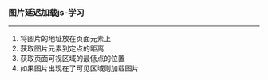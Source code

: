 <h3>图片延迟加载js-学习</h3>
<hr/>
<ol>
<li>将图片的地址放在页面元素上</li>
<li>获取图片元素到定点的距离</li>
<li>获取页面可视区域的最低点的位置</li>
<li>如果图片出现在了可见区域则加载图片</li>
</ol>